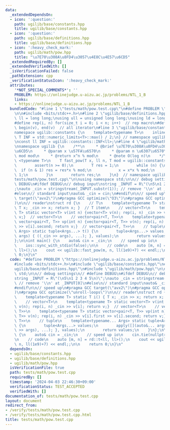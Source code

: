 ```yaml
---
data:
  _extendedDependsOn:
  - icon: ':question:'
    path: ugilib/base/constants.hpp
    title: ugilib/base/constants.hpp
  - icon: ':question:'
    path: ugilib/base/definitions.hpp
    title: ugilib/base/definitions.hpp
  - icon: ':heavy_check_mark:'
    path: ugilib/math/pow.hpp
    title: "\u7E70\u308A\u8FD4\u3057\u4E8C\u4E57\u6CD5"
  _extendedRequiredBy: []
  _extendedVerifiedWith: []
  _isVerificationFailed: false
  _pathExtension: cpp
  _verificationStatusIcon: ':heavy_check_mark:'
  attributes:
    '*NOT_SPECIAL_COMMENTS*': ''
    PROBLEM: https://onlinejudge.u-aizu.ac.jp/problems/NTL_1_B
    links:
    - https://onlinejudge.u-aizu.ac.jp/problems/NTL_1_B
  bundledCode: "#line 1 \"tests/math/pow.test.cpp\"\n#define PROBLEM \"https://onlinejudge.u-aizu.ac.jp/problems/NTL_1_B\"\
    \n\n#include <bits/stdc++.h>\n#line 2 \"ugilib/base/definitions.hpp\"\n\nusing\
    \ ll = long long;\nusing ull = unsigned long long;\nusing ld = long double;\n\
    #define rep(i, n) for(size_t i = 0; i < n; i++)  // rep macro\n#define all(v)\
    \ begin(v), end(v)  // all iterator\n#line 3 \"ugilib/base/constants.hpp\"\n\n\
    namespace ugilib::constants {\n    template<typename T>\n    inline constexpr\
    \ T INF = std::numeric_limits<T>::max() / 2;\n} // namespace ugilib::constants\n\
    \nconst ll INF = ugilib::constants::INF<ll>;\n#line 4 \"ugilib/math/pow.hpp\"\n\
    \nnamespace ugilib {\n    /**\n     * @brief \u7E70\u308A\u8FD4\u3057\u4E8C\u4E57\
    \u6CD5\n     * @param x \u57FA\u6570\n     * @param n \u6307\u6570\n     * @param\
    \ mod mod\n     * @return x^n % mod\n     * @note O(log n)\n    */\n    template\
    \ <typename T>\n    T fast_pow(T x, ll n, T mod = ugilib::constants::INF<T>) {\n\
    \        assert(n >= 0);\n        T res = 1;\n        while (n) {\n          \
    \  if (n & 1) res = res*x % mod;\n            x = x*x % mod;\n            n >>=\
    \ 1;\n        }\n        return res;\n    }\n}  // namespace ugilib\n#line 7 \"\
    tests/math/pow.test.cpp\"\n\nusing namespace std;\n\n// debug settings\n// #define\
    \ DEBUG\n#ifdef DEBUG\n// debug input\nstring _INPUT = R\"(\n5\n1 2 3 4 5\n)\"\
    ;\nauto _cin = stringstream(_INPUT.substr(1)); // remove '\\n' at _INPUT[0]\n\
    #else\n// standard input\nauto& _cin = cin;\n#endif\n\n// speed up\n#pragma GCC\
    \ target(\"avx2\")\n#pragma GCC optimize(\"O3\")\n#pragma GCC optimize(\"unroll-loops\"\
    )\n\n// reader\nstruct rd {\n    // T\n    template<typename T> static T i() {\
    \ T x; _cin >> x; return x; }  // T item\n    // vector<T>\n    template<typename\
    \ T> static vector<T> v(int n) {vector<T> v(n); rep(i, n) _cin >> v[i]; return\
    \ v;}  // vector<T>\n    // vector<pair<T, T>>\n    template<typename T> static\
    \ vector<pair<T, T>> vp(int n) {vector<pair<T, T>> v(n); rep(i, n) _cin >> v[i].first\
    \ >> v[i].second; return v;}  // vector<pair<T, T>>\n    // tuple\n    template<typename...\
    \ Args> static tuple<Args...> t() {\n        tuple<Args...> values;\n        apply([](auto&...\
    \ args) { ((_cin >> args), ...); }, values);\n        return values;\n    }\n\
    };\n\nint main() {\n    auto& cin = _cin;\n    // speed up io\n    cin.tie(nullptr);\n\
    \    ios::sync_with_stdio(false);\n\n    // code\n    auto [m, n] = rd::t<ll,\
    \ ll>();\n    cout << ugilib::fast_pow(m, n, ll(1e9)+7) << endl;;\n\n    return\
    \ 0;\n}\n"
  code: "#define PROBLEM \"https://onlinejudge.u-aizu.ac.jp/problems/NTL_1_B\"\n\n\
    #include <bits/stdc++.h>\n#include \"ugilib/base/constants.hpp\"\n#include \"\
    ugilib/base/definitions.hpp\"\n#include \"ugilib/math/pow.hpp\"\n\nusing namespace\
    \ std;\n\n// debug settings\n// #define DEBUG\n#ifdef DEBUG\n// debug input\n\
    string _INPUT = R\"(\n5\n1 2 3 4 5\n)\";\nauto _cin = stringstream(_INPUT.substr(1));\
    \ // remove '\\n' at _INPUT[0]\n#else\n// standard input\nauto& _cin = cin;\n\
    #endif\n\n// speed up\n#pragma GCC target(\"avx2\")\n#pragma GCC optimize(\"O3\"\
    )\n#pragma GCC optimize(\"unroll-loops\")\n\n// reader\nstruct rd {\n    // T\n\
    \    template<typename T> static T i() { T x; _cin >> x; return x; }  // T item\n\
    \    // vector<T>\n    template<typename T> static vector<T> v(int n) {vector<T>\
    \ v(n); rep(i, n) _cin >> v[i]; return v;}  // vector<T>\n    // vector<pair<T,\
    \ T>>\n    template<typename T> static vector<pair<T, T>> vp(int n) {vector<pair<T,\
    \ T>> v(n); rep(i, n) _cin >> v[i].first >> v[i].second; return v;}  // vector<pair<T,\
    \ T>>\n    // tuple\n    template<typename... Args> static tuple<Args...> t()\
    \ {\n        tuple<Args...> values;\n        apply([](auto&... args) { ((_cin\
    \ >> args), ...); }, values);\n        return values;\n    }\n};\n\nint main()\
    \ {\n    auto& cin = _cin;\n    // speed up io\n    cin.tie(nullptr);\n    ios::sync_with_stdio(false);\n\
    \n    // code\n    auto [m, n] = rd::t<ll, ll>();\n    cout << ugilib::fast_pow(m,\
    \ n, ll(1e9)+7) << endl;;\n\n    return 0;\n}\n"
  dependsOn:
  - ugilib/base/constants.hpp
  - ugilib/base/definitions.hpp
  - ugilib/math/pow.hpp
  isVerificationFile: true
  path: tests/math/pow.test.cpp
  requiredBy: []
  timestamp: '2024-04-03 22:46:30+09:00'
  verificationStatus: TEST_ACCEPTED
  verifiedWith: []
documentation_of: tests/math/pow.test.cpp
layout: document
redirect_from:
- /verify/tests/math/pow.test.cpp
- /verify/tests/math/pow.test.cpp.html
title: tests/math/pow.test.cpp
---
```

